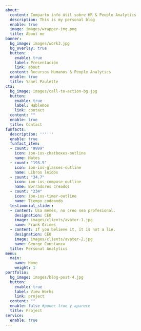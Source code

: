 ```yaml
---
about:
  content: Comparto info útil sobre HR & People Analytics 
  description: This is my personal blog
  enable: true
  image: images/wrapper-img.png
  title: About me
banner:
  bg_image: images/work3.jpg
  bg_overlay: true
  button:
    enable: true
    label: Presentación
    link: about
  content: Recursos Humanos & People Analytics
  enable: true
  title: Yanel Paulette
cta:
  bg_image: images/call-to-action-bg.jpg
  button:
    enable: true
    label: Hablemos
    link: contact
  content: ""
  enable: true
  title: Contact
funfacts:
  description: ''''''
  enable: true
  funfact_item:
  - count: "9999"
    icon: ion-ios-chatboxes-outline
    name: Mates
  - count: "193.5"
    icon: ion-ios-glasses-outline
    name: Libros leidos
  - count: "34.7"
    icon: ion-ios-compose-outline
    name: Borradores Creados
  - count: "234"
    icon: ion-ios-timer-outline
    name: Tiempo codeando
  testimonial_slider:
  - content: Usa memes, no creo sea profesional.
    designation: CEO
    image: images/clients/avater-1.jpg
    name: Frank Grimes
  - content: If you believe it, it is not a lie.
    designation: CEO
    image: images/clients/avater-2.jpg
    name: George Constanza
  title: Personal Analytics
menu:
  main:
    name: Home
    weight: 1
portfolio:
  bg_image: images/blog-post-4.jpg
  button:
    enable: true
    label: View Works
    link: project
  content: ""
  enable: false #poner true y aparece
  title: Project
service:
  enable: true
---
```


